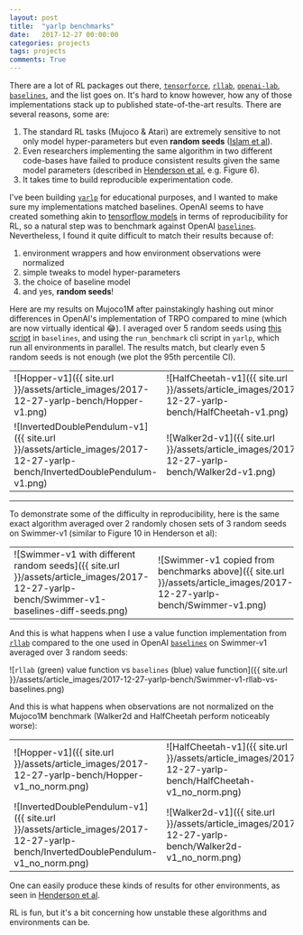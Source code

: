 ```yaml
---
layout: post
title:  "yarlp benchmarks"
date:   2017-12-27 00:00:00
categories: projects
tags: projects
comments: True
---
```


There are a lot of RL packages out there, [`tensorforce`][tensorforce], [`rllab`][rllab], [`openai-lab`][openailab], [`baselines`][baselines], and the list goes on. It's hard to know however, how any of those implementations stack up to published state-of-the-art results. There are several reasons, some are: 

1. The standard RL tasks (Mujoco & Atari) are extremely sensitive to not only model hyper-parameters but even **random seeds** ([Islam et al][islametal]).
2. Even researchers implementing the same algorithm in two different code-bases have failed to produce consistent results given the same model parameters (described in [Henderson et al][hendersonetal], e.g. Figure 6).
3. It takes time to build reproducible experimentation code.

I've been building [`yarlp`][yarlp] for educational purposes, and I wanted to make sure my implementations matched baselines. OpenAI seems to have created something akin to [tensorflow models][tensorflowmodels] in terms of reproducibility for RL, so a natural step was to benchmark against OpenAI [`baselines`][baselines]. Nevertheless, I found it quite difficult to match their results because of:

1. environment wrappers and how environment observations were normalized
2. simple tweaks to model hyper-parameters
3. the choice of baseline model
4. and yes, **random seeds**!


Here are my results on Mujoco1M after painstakingly hashing out minor differences in OpenAI's implementation of TRPO compared to mine (which are now virtually identical 😂). I averaged over 5 random seeds using [this script][baselinesscript] in `baselines`, and using the `run_benchmark` cli script in `yarlp`, which run all environments in parallel. The results match, but clearly even 5 random seeds is not enough (we plot the 95th percentile CI).

|   |   |   |   |
|---|---|---|---|
|![Hopper-v1]({{ site.url }}/assets/article_images/2017-12-27-yarlp-bench/Hopper-v1.png)|![HalfCheetah-v1]({{ site.url }}/assets/article_images/2017-12-27-yarlp-bench/HalfCheetah-v1.png)|![Reacher-v1]({{ site.url }}/assets/article_images/2017-12-27-yarlp-bench/Reacher-v1.png)|![Swimmer-v1]({{ site.url }}/assets/article_images/2017-12-27-yarlp-bench/Swimmer-v1.png)|
|![InvertedDoublePendulum-v1]({{ site.url }}/assets/article_images/2017-12-27-yarlp-bench/InvertedDoublePendulum-v1.png)|![Walker2d-v1]({{ site.url }}/assets/article_images/2017-12-27-yarlp-bench/Walker2d-v1.png)|![InvertedPendulum-v1]({{ site.url }}/assets/article_images/2017-12-27-yarlp-bench/InvertedPendulum-v1.png)|


---

To demonstrate some of the difficulty in reproducibility, here is the same exact algorithm averaged over 2 randomly chosen sets of 3 random seeds on Swimmer-v1 (similar to Figure 10 in Henderson et al):

|	|	|
|---|---|
|![Swimmer-v1 with different random seeds]({{ site.url }}/assets/article_images/2017-12-27-yarlp-bench/Swimmer-v1-baselines-diff-seeds.png)|![Swimmer-v1 copied from benchmarks above]({{ site.url }}/assets/article_images/2017-12-27-yarlp-bench/Swimmer-v1.png)|


And this is what happens when I use a value function implementation from [`rllab`][rllab] compared to the one used in OpenAI [`baselines`][baselines] on Swimmer-v1 averaged over 3 random seeds:

![`rllab` (green) value function vs `baselines` (blue) value function]({{ site.url }}/assets/article_images/2017-12-27-yarlp-bench/Swimmer-v1-rllab-vs-baselines.png)

And this is what happens when observations are not normalized on the Mujoco1M benchmark (Walker2d and HalfCheetah perform noticeably worse):

|   |   |   |   |
|---|---|---|---|
|![Hopper-v1]({{ site.url }}/assets/article_images/2017-12-27-yarlp-bench/Hopper-v1_no_norm.png)|![HalfCheetah-v1]({{ site.url }}/assets/article_images/2017-12-27-yarlp-bench/HalfCheetah-v1_no_norm.png)|![Reacher-v1]({{ site.url }}/assets/article_images/2017-12-27-yarlp-bench/Reacher-v1_no_norm.png)|![Swimmer-v1]({{ site.url }}/assets/article_images/2017-12-27-yarlp-bench/Swimmer-v1_no_norm.png)|
|![InvertedDoublePendulum-v1]({{ site.url }}/assets/article_images/2017-12-27-yarlp-bench/InvertedDoublePendulum-v1_no_norm.png)|![Walker2d-v1]({{ site.url }}/assets/article_images/2017-12-27-yarlp-bench/Walker2d-v1_no_norm.png)|![InvertedPendulum-v1]({{ site.url }}/assets/article_images/2017-12-27-yarlp-bench/InvertedPendulum-v1_no_norm.png)|

One can easily produce these kinds of results for other environments, as seen in [Henderson et al][hendersonetal].

RL is fun, but it's a bit concerning how unstable these algorithms and environments can be.


[hendersonetal]: https://arxiv.org/pdf/1709.06560.pdf 
[islametal]: https://arxiv.org/pdf/1708.04133.pdf
[tensorforce]: https://github.com/reinforceio/tensorforce
[openai_lab]: https://github.com/kengz/openai_lab
[tensorflowmodels]: https://github.com/tensorflow/models
[yarlp]: https://github.com/btaba/yarlp
[tensorforce]: https://github.com/reinforceio/tensorforce
[baselines]: https://github.com/openai/baselines
[openailab]: https://github.com/kengz/openai_lab
[rllab]: https://github.com/rll/rllab
[baselinesscript]: https://github.com/btaba/baselines/blob/master/baselines/trpo_mpi/run_trpo_experiment.py
